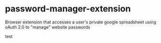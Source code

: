 password-manager-extension
==========================

Browser extension that accesses a user's private google spreadsheet using oAuth 2.0 to "manage" website passwords

test